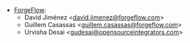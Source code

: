 - [ForgeFlow](https://www.forgeflow.com):
  - David Jiménez \<<david.jimenez@forgeflow.com>\>
  - Guillem Casassas \<<guillem.casassas@forgeflow.com>\>
  - Urvisha Desai \<<gudesai@opensourceintegrators.com>\>
